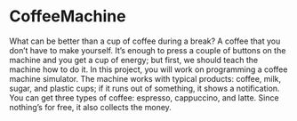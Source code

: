 # CoffeeMachine
What can be better than a cup of coffee during a break? 
A coffee that you don’t have to make yourself. 
It’s enough to press a couple of buttons on the machine and you get a cup of energy; but first, we should teach the machine how to do it. 
In this project, you will work on programming a coffee machine simulator. The machine works with typical products: coffee, milk, sugar, and plastic cups; 
if it runs out of something, it shows a notification. You can get three types of coffee: espresso, cappuccino, and latte. Since nothing’s for free, it also collects the money.
